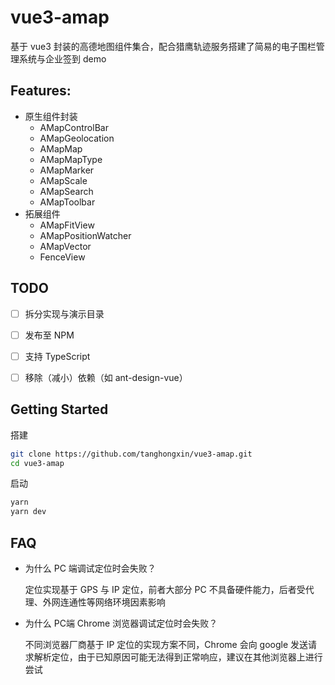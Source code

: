 # vue3-amap

基于 vue3 封装的高德地图组件集合，配合猎鹰轨迹服务搭建了简易的电子围栏管理系统与企业签到 demo

## Features:

- 原生组件封装
  - AMapControlBar
  - AMapGeolocation
  - AMapMap
  - AMapMapType
  - AMapMarker
  - AMapScale
  - AMapSearch
  - AMapToolbar
- 拓展组件
  - AMapFitView
  - AMapPositionWatcher
  - AMapVector
  - FenceView

## TODO

- [ ] 拆分实现与演示目录
- [ ] 发布至 NPM
- [ ] 支持 TypeScript
- [ ] 移除（减小）依赖（如 ant-design-vue）


## Getting Started

搭建

```sh
git clone https://github.com/tanghongxin/vue3-amap.git
cd vue3-amap
```

启动

```sh
yarn
yarn dev
```

## FAQ
- 为什么 PC 端调试定位时会失败？

  定位实现基于 GPS 与 IP 定位，前者大部分 PC 不具备硬件能力，后者受代理、外网连通性等网络环境因素影响

- 为什么 PC端 Chrome 浏览器调试定位时会失败？

  不同浏览器厂商基于 IP 定位的实现方案不同，Chrome 会向 google 发送请求解析定位，由于已知原因可能无法得到正常响应，建议在其他浏览器上进行尝试